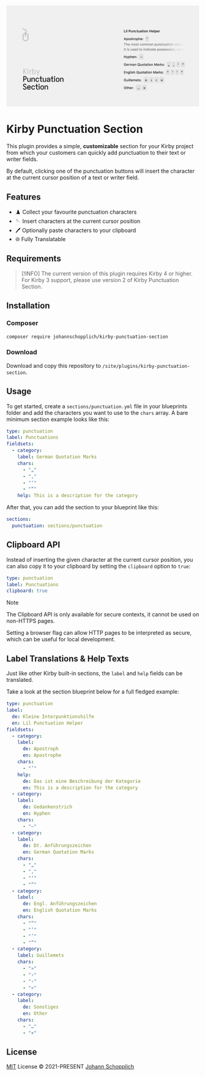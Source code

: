 ![Kirby Punctuation Section](./.github/kirby-punctuation-section.png)

# Kirby Punctuation Section

This plugin provides a simple, **customizable** section for your Kirby project from which your customers can quickly add punctuation to their text or writer fields.

By default, clicking one of the punctuation buttons will insert the character at the current cursor position of a text or writer field.

## Features

- ♟️ Collect your favourite punctuation characters
- 🪡 Insert characters at the current cursor position
- 🖊️ Optionally paste characters to your clipboard
- 🌐 Fully Translatable

## Requirements

> [!INFO]
> The current version of this plugin requires Kirby 4 or higher. For Kirby 3 support, please use version 2 of Kirby Punctuation Section.

## Installation

### Composer

```bash
composer require johannschopplich/kirby-punctuation-section
```

### Download

Download and copy this repository to `/site/plugins/kirby-punctuation-section`.

## Usage

To get started, create a `sections/punctuation.yml` file in your blueprints folder and add the characters you want to use to the `chars` array. A bare minimum section example looks like this:

```yaml
type: punctuation
label: Punctuations
fieldsets:
  - category:
    label: German Quotation Marks
    chars:
      - "„"
      - "‚"
      - "‘"
      - "“"
    help: This is a description for the category
```

After that, you can add the section to your blueprint like this:

```yml
sections:
  punctuation: sections/punctuation
```

## Clipboard API

Instead of inserting the given character at the current cursor position, you can also copy it to your clipboard by setting the `clipboard` option to `true`:

```yaml
type: punctuation
label: Punctuations
clipboard: true
```

> [!NOTE]
> The Clipboard API is only available for secure contexts, it cannot be used on non-HTTPS pages.
>
> Setting a browser flag can allow HTTP pages to be interpreted as secure, which can be useful for local development.

## Label Translations & Help Texts

Just like other Kirby built-in sections, the `label` and `help` fields can be translated.

Take a look at the section blueprint below for a full fledged example:

```yaml
type: punctuation
label:
  de: Kleine Interpunktionshilfe
  en: Lil Punctuation Helper
fieldsets:
  - category:
    label:
      de: Apostroph
      en: Apostrophe
    chars:
      - "’"
    help:
      de: Das ist eine Beschreibung der Kategorie
      en: This is a description for the category
  - category:
    label:
      de: Gedankenstrich
      en: Hyphen
    chars:
      - "–"
  - category:
    label:
      de: Dt. Anführungszeichen
      en: German Quotation Marks
    chars:
      - "„"
      - "‚"
      - "‘"
      - "“"
  - category:
    label:
      de: Engl. Anführungszeichen
      en: English Quotation Marks
    chars:
      - "“"
      - "‘"
      - "’"
      - "”"
  - category:
    label: Guillemets
    chars:
      - "»"
      - "›"
      - "‹"
      - "«"
  - category:
    label:
      de: Sonstiges
      en: Other
    chars:
      - "…"
      - "×"
```

## License

[MIT](./LICENSE) License © 2021-PRESENT [Johann Schopplich](https://github.com/johannschopplich)
